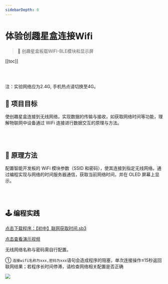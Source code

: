 ```yaml
---
sidebarDepth: 0
---
```

# 体验创趣星盒连接Wifi

> 🧰  创趣星盒板载WIFI-BLE模块和显示屏

[[toc]]

<br>
<br>

<span class="attention">注：实验网络应为2.4G, 手机热点请切换至4G。</span>

## 🎯 项目目标

使创趣星盒连接到无线网络，实现数据的传输与接收，如获取网络时间等功能，理解物联网中设备通过 WiFi 连接进行数据交互的原理与方法。

<br>
<br>

## 📖 原理方法

配置智能开发板的 WiFi 模块参数（SSID 和密码），使其连接到指定无线网络。通过编程实现与网络的时间服务器通信，获取当前网络时间，并在 OLED 屏幕上显示。

<br>
<br>

## 🕹️ 编程实践

<a href="/tutorial/starbox_sj/sb3/【初中】联网获取时间.sb3">点击下载程序：【初中】联网获取时间.sb3</a>

<a href="https://www.cfunworld.com" target="_blank">点击查看演示视频</a>

无线网络名称与密码需自行配置。

① `连接wifi名称为xxx,密码为xxx`语句会造成程序的阻塞，单次连接操作≤15秒返回联网结果；若程序长时间停滞，请检查网络相关配置是否正确

<img src="/images/docimg/【初中】联网获取时间.png">

<br>
<br>

